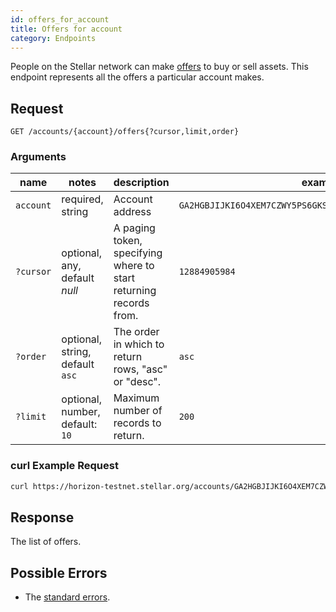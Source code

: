 ```yaml
---
id: offers_for_account
title: Offers for account
category: Endpoints
---
```


People on the Stellar network can make [offers](./resources/offer.md) to buy or sell assets.  This endpoint represents all the offers a particular account makes.


## Request

```
GET /accounts/{account}/offers{?cursor,limit,order}
```

### Arguments

| name | notes | description | example |
| ---- | ----- | ----------- | ------- |
| `account` | required, string | Account address | `GA2HGBJIJKI6O4XEM7CZWY5PS6GKSXL6D34ERAJYQSPYA6X6AI7HYW36` |
| `?cursor` | optional, any, default _null_ | A paging token, specifying where to start returning records from. | `12884905984` |
| `?order`  | optional, string, default `asc` | The order in which to return rows, "asc" or "desc". | `asc` |
| `?limit`  | optional, number, default: `10` | Maximum number of records to return. | `200` |

### curl Example Request

```sh
curl https://horizon-testnet.stellar.org/accounts/GA2HGBJIJKI6O4XEM7CZWY5PS6GKSXL6D34ERAJYQSPYA6X6AI7HYW36/offers
```

## Response

The list of offers.

## Possible Errors

- The [standard errors](../guide/errors.md#Standard_Errors).
